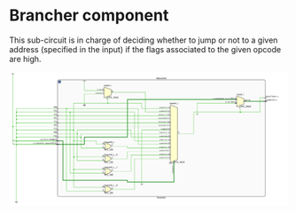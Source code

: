 # Brancher component

This sub-circuit is in charge of deciding whether to jump or not to a given address (specified in the input) if the flags associated to the given opcode are high.

![alt text](https://github.com/denishoornaert/SimpleSoftcoreArchitecture/blob/alu/images/brancher.png)
